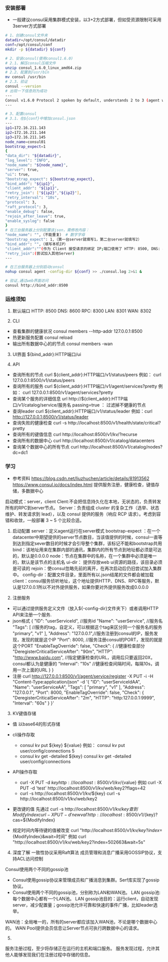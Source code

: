 
### 安装部署
-  一般建议consul采用集群模式安装，以3+2方式部署，但如受资源限制可采用3server方式部署
```bash
# 1、创建consul文件夹
datadir=/opt/consul/datadir
conf=/opt/consul/conf
mkdir -p ${datadir} ${conf}

# 2、安装consul(使用consul1.6.0)
# 2.1、解压consul压缩文件
unzip consul_1.6.0_linux_amd64.zip
# 2.2、配置到/usr/bin
mv consul /usr/bin
# 2.3、验证
consul --version
# 出现一下信息则为成功
---
Consul v1.6.0 Protocol 2 spoken by default, understands 2 to 3 (agent will automatically use protocol >2 when speaking to compatible agents)为可用
---

# 3、配置consul
# 3.1、在${conf}中增加consul.json
---
ip1=172.16.211.143
ip2=172.16.211.144
ip3=172.16.211.145
node_name=consul01
bootstrap_expect=1
{
"data_dir": "${datadir}",
"log_level": "INFO",
"node_name": "${node_name}",
"server": true,
"ui": true,
"bootstrap_expect": ${bootstrap_expect},
"bind_addr": "${ip1}",
"client_addr": "${ip1}",
"retry_join": ["${ip2}","${ip2}"],
"retry_interval": "10s",
"protocol": 3,
"raft_protocol": 3,
"enable_debug": false,
"rejoin_after_leave": true,
"enable_syslog": false
}
# 在三台服务器上分别配置该json，需修改内容：
"node_name": "",（不能重复） # 数字字母
"bootstrap_expect": 1,（第一台server就填写1，第二台server就填写2）
"bind_addr": "",（填写本机IP）
"client_addr":""(作为 Client 接受请求的绑定 IP;端口使用了 HTTP: 8500, DNS: 8600)
"retry_join":(尝试加入其他Server)
---

# 在三台服务器上分别启动consul
nohup consul agent -config-dir ${conf} >> ./consul.log 2>&1 &

# 验证,通过web界面访问
consul http://bind_addr:8500

```
### 运维须知
1. 默认端口
	HTTP: 8500
	DNS: 8600
	RPC: 8300
	LAN: 8301
	WAN: 8302

2. CLI
- 查看集群的健康状况
consul members --http-addr 127.0.0.1:8500
- 热更新服务配置
consul reload
- 输出所有数据中心的的节点
consul members -wan
3. UI界面
${bind_addr}:HTTP端口/ui

4. API
- 查询所有的节点
curl ${client_addr}:HTTP端口/v1/status/peers
例如： curl 127.0.0.1:8500/v1/status/peers
- 查询所有的服务 
curl ${client_addr}:HTTP端口/v1/agent/services\?pretty
例如： curl 127.0.0.1:8500/v1/agent/services\?pretty
- 查询某个服务的详细信息
url http://${client_addr}:HTTP端口/v1/catalog/service/服务名
passing=true ： 过滤掉不健康的节点
- 查询leader
curl ${client_addr}:HTTP端口/v1/status/leader
例如：curl http://127.0.0.1:8500/v1/status/leader
- 查询失败的健康检查
 curl -s http://localhost:8500/v1/health/state/critical\?pretty
- 查询所有的键值信息
curl  http://localhost:8500/v1/kv/?recurse
- 查询所有的数据中心
curl http://localhost:8500/v1/catalog/datacenters
- 查询某个数据中心的所有节点
curl http://localhost:8500/v1/catalog/nodes?dc=dc1

### 学习
- 参考资料
https://blog.csdn.net/liuzhuchen/article/details/81913562
https://www.consul.io/docs/index.html
提供服务注册，健康检查，键值存储，多数据中心

启动模式：server，client
Clent:不会把信息持久化在本地，无状态的，负责转发所有的RPC到server节点。
Server：负责组成 cluster 的复杂工作（选举、状态维护、转发请求到 lead），以及 consul 提供的服务（响应 RCP 请求）。考虑到容错和收敛，一般部署 3 ~ 5 个比较合适。

1. 启动配置
server：定义agent运行在server模式
bootstrap-expect ：在一个datacenter中期望提供的server节点数目，当该值提供的时候，consul一直等到达到指定sever数目的时候才会引导整个集群，该标记不能和bootstrap共用
bind：该地址用来在集群内部的通讯，集群内的所有节点到地址都必须是可达的，默认是0.0.0.0
node：节点在集群中的名称，在一个集群中必须是唯一的，默认是该节点的主机名
ui-dir： 提供存放web ui资源的路径，该目录必须是可读的
rejoin：使consul忽略先前的离开，在再次启动后仍旧尝试加入集群中。
config-dir：配置文件目录，里面所有以.json结尾的文件都会被加载
client：consul服务侦听地址，这个地址提供HTTP、DNS、RPC等服务，默认是127.0.0.1所以不对外提供服务，如果你要对外提供服务改成0.0.0.0

2. 注册服务
- 可以通过提供服务定义文件（放入${-config-dir}文件夹下）或者调用HTTP API来注册一个服务.
- json格式
{
  "ID": "userServiceId", //服务id
  "Name": "userService", //服务名
  "Tags": [              //服务的tag，自定义，可以根据这个tag来区分同一个服务名的服务
    "primary",
    "v1"
  ],
  "Address": "127.0.0.1",//服务注册到consul的IP，服务发现，发现的就是这个IP
  "Port": 8000,          //服务注册consul的PORT，发现的就是这个PORT
  "EnableTagOverride": false,
  "Check": {             //健康检查部分
    "DeregisterCriticalServiceAfter": "90m",
    "HTTP": "http://www.baidu.com", //指定健康检查的URL，调用后只要返回20X，consul都认为是健康的
    "Interval": "10s"   //健康检查间隔时间，每隔10s，调用一次上面的URL
  }
}
- 注册
curl http://127.0.0.1:8500/v1/agent/service/register -X PUT -i -H "Content-Type:application/json" -d '{
 "ID": "userServiceIdAA",  
 "Name": "userServiceAA",
 "Tags": [
   "primary",
   "v1"
 ],
 "Address": "127.0.0.1",
 "Port": 8000,
 "EnableTagOverride": false,
 "Check": {
   "DeregisterCriticalServiceAfter": "2m",
   "HTTP": "http:127.0.0.1:9999",
   "Interval": "60s"
 }
}'

3. KV键值存储
- 值 以base64的形式存储
- cli操作存取
	+ consul kv put ${key} ${value}
	例如： consul kv put user/config/connections 5
	+ consul kv get -detailed ${key}
	consul kv get -detailed user/config/connections
- API操作存取
	+ curl -X PUT -d ${key}  http://localhost:8500/v1/kv/${value}
	例如 curl -X PUT -d 'test' http://localhost:8500/v1/kv/web/key2?flags=42
	+ curl -s http://localhost:8500/v1/kv/${key}
	 curl -s http://localhost:8500/v1/kv/web/key2

- 更改键的值
先通过 curl -s http://localhost:8500/v1/kv/${key} 查到ModifyIndex
curl -X PUT -d 'newval' http://localhost:8500/v1/${key}?cas=${ModifyIndex}

- 规定时间内等待键的值被改变
 curl "http://localhost:8500/v1/kv/${key}?index=${ModifyIndex}&wait=时间"
 例如  curl "http://localhost:8500/v1/kv/web/key2?index=502663&wait=5s"

4. 深度了解
一致性协议采用Raft算法
成员管理和消息广播采用GOSSIP协议，支持ACL访问控制

Consul使用两个不同的gossip池
- Consul使用gossip协议来管理成员和广播消息到集群。Serf库实现了gossip协议。
- Consul使用两个不同的gossip池，分别称为LAN和WAN池。
LAN gossip池: 每个数据中心都有一个LAN池。
LAN gossip池目的：运行client，自动发现server，减少配置量；gossip池允许可靠和快速的事件广播，比如leader选举。

WAN池：全局唯一的，所有的server都应该加入WAN池，不论是哪个数据中心的。
WAN Pool提供会员信息让Server节点可执行跨数据中心的请求。


5. 
服务注册过程，至少将存储正在运行的主机和端口服务。
服务发现过程，允许其他人能够发现我们在注册过程中存储的信息。

